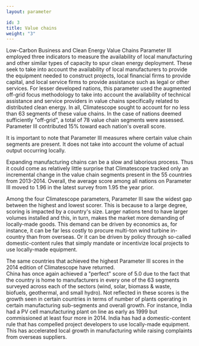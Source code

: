 ```yaml
---
layout: parameter

id: 3
title: Value chains
weight: "3"
---
```

Low-Carbon Business and Clean Energy Value Chains Parameter III employed three indicators to measure the availability of local manufacturing and other similar types of capacity to spur clean energy deployment. These seek to take into account the availability of local manufacturers to provide the equipment needed to construct projects, local financial firms to provide capital, and local service firms to provide assistance such as legal or other services. For lesser developed nations, this parameter used the augmented off-grid focus methodology to take into account the availability of technical assistance and service providers in value chains specifically related to distributed clean energy. 
In all, Climatescope sought to account for no less than 63 segments of these value chains. In the case of nations deemed sufficiently "off-grid", a total of 78 value chain segments were assessed. Parameter III contributed 15% toward each nation's overall score.

It is important to note that Parameter III measures where certain value chain segments are present.  It does not take into account the volume of actual output occurring locally.  

Expanding manufacturing chains can be a slow and laborious process.  Thus it could come as relatively little surprise that Climatescope tracked only an incremental change in the value chain segments present in the 55 countries from 2013-2014.  Overall, the average score among all nations on Parameter III moved to 1.96 in the latest survey from 1.95 the year prior. 

Among the four Climatescope parameters, Parameter III saw the widest gap between the highest and lowest scorer. This is because to a large degree, scoring is impacted by a country's size.  Larger nations tend to have larger volumes installed and this, in turn, makes the market more demanding of locally-made goods.  This demand can be driven by economics as, for instance, it can be far less costly to procure multi-ton wind turbine in-country than from overseas.  Or it can be driven by policy through so-called domestic-content rules that simply mandate or incentivize local projects to use locally-made equipment.

The same countries that achieved the highest Parameter III scores in the 2014 edition of Climatescope have returned.   
China has once again achieved a "perfect" score of 5.0 due to the fact that the country is home to manufacturers in every one of the 63 segments surveyed across each of the sectors (wind, solar, biomass & waste, biofuels, geothermal, and small hydro). 
Not reflected in these scores is the growth seen in certain countries in terms of number of plants operating in certain manufacturing sub-segments and overall growth.  For instance, India had a PV cell manufacturing plant on line as early as 1999 but commissioned at least four more in 2014. India has had a domestic-content rule that has compelled project developers to use locally-made equipment.  This has accelerated local growth in manufacturing while raising complaints from overseas suppliers.

 
